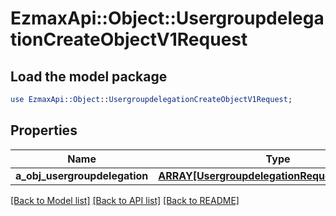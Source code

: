 # EzmaxApi::Object::UsergroupdelegationCreateObjectV1Request

## Load the model package
```perl
use EzmaxApi::Object::UsergroupdelegationCreateObjectV1Request;
```

## Properties
Name | Type | Description | Notes
------------ | ------------- | ------------- | -------------
**a_obj_usergroupdelegation** | [**ARRAY[UsergroupdelegationRequestCompound]**](UsergroupdelegationRequestCompound.md) |  | 

[[Back to Model list]](../README.md#documentation-for-models) [[Back to API list]](../README.md#documentation-for-api-endpoints) [[Back to README]](../README.md)


